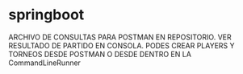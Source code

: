 # springboot

ARCHIVO DE CONSULTAS PARA  POSTMAN EN REPOSITORIO.
VER RESULTADO DE PARTIDO EN CONSOLA.
PODES CREAR PLAYERS Y TORNEOS DESDE POSTMAN O 
DESDE DENTRO EN LA CommandLineRunner
 
